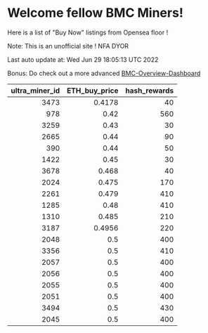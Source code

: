 # Welcome fellow BMC Miners!
Here is a list of "Buy Now" listings from Opensea floor !

Note: This is an unofficial site ! NFA DYOR

Last auto update at: Wed Jun 29 18:05:13 UTC 2022

Bonus: Do check out a more advanced [BMC-Overview-Dashboard](https://dune.com/defifunk/BMC-Overview-Dashboard)


|   ultra_miner_id |   ETH_buy_price |   hash_rewards |
|-----------------:|----------------:|---------------:|
|             3473 |          0.4178 |             40 |
|              978 |          0.42   |            560 |
|             3259 |          0.43   |             30 |
|             2665 |          0.44   |             90 |
|              390 |          0.44   |             50 |
|             1422 |          0.45   |             30 |
|             3678 |          0.468  |             40 |
|             2024 |          0.475  |            170 |
|             2261 |          0.479  |            410 |
|             1285 |          0.48   |            410 |
|             1310 |          0.485  |            210 |
|             3187 |          0.4956 |            220 |
|             2048 |          0.5    |            400 |
|             3356 |          0.5    |            410 |
|             2057 |          0.5    |            400 |
|             2056 |          0.5    |            400 |
|             2055 |          0.5    |            400 |
|             2051 |          0.5    |            400 |
|             3494 |          0.5    |            430 |
|             2045 |          0.5    |            400 |